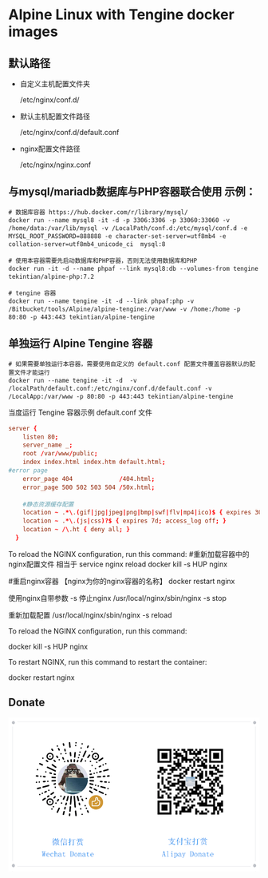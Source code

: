 # Alpine Linux with Tengine docker images


## 默认路径

- 自定义主机配置文件夹

  /etc/nginx/conf.d/


- 默认主机配置文件路径  

  /etc/nginx/conf.d/default.conf

- nginx配置文件路径 

   /etc/nginx/nginx.conf


## 与mysql/mariadb数据库与PHP容器联合使用 示例：

~~~shell
# 数据库容器 https://hub.docker.com/r/library/mysql/
docker run --name mysql8 -it -d -p 3306:3306 -p 33060:33060 -v /home/data:/var/lib/mysql -v /LocalPath/conf.d:/etc/mysql/conf.d -e MYSQL_ROOT_PASSWORD=888888 -e character-set-server=utf8mb4 -e collation-server=utf8mb4_unicode_ci  mysql:8

# 使用本容器需要先启动数据库和PHP容器，否则无法使用数据库和PHP
docker run -it -d --name phpaf --link mysql8:db --volumes-from tengine tekintian/alpine-php:7.2

# tengine 容器
docker run --name tengine -it -d --link phpaf:php -v /Bitbucket/tools/Alpine/alpine-tengine:/var/www -v /home:/home -p 80:80 -p 443:443 tekintian/alpine-tengine

~~~




## 单独运行 Alpine Tengine 容器

```shell
# 如果需要单独运行本容器，需要使用自定义的 default.conf 配置文件覆盖容器默认的配置文件才能运行
docker run --name tengine -it -d  -v /localPath/default.conf:/etc/nginx/conf.d/default.conf -v /LocalApp:/var/www -p 80:80 -p 443:443 tekintian/alpine-tengine
```



当度运行 Tengine 容器示例 default.conf 文件

~~~conf
server {
    listen 80;
    server_name _;
    root /var/www/public;
    index index.html index.htm default.html;
#error page
    error_page 404             /404.html;
    error_page 500 502 503 504 /50x.html;

    #静态资源缓存配置
    location ~ .*\.(gif|jpg|jpeg|png|bmp|swf|flv|mp4|ico)$ { expires 30d;  access_log off; }
    location ~ .*\.(js|css)?$ { expires 7d; access_log off; }
    location ~ /\.ht { deny all; }
  }

~~~



To reload the NGINX configuration, run this command:
#重新加载容器中的nginx配置文件 相当于 service nginx reload
docker kill -s HUP nginx

#重启nginx容器 【nginx为你的nginx容器的名称】
docker restart nginx


使用nginx自带参数 -s 停止nginx
/usr/local/nginx/sbin/nginx -s stop

重新加载配置
/usr/local/nginx/sbin/nginx -s reload


To reload the NGINX configuration, run this command:

docker kill -s HUP nginx

To restart NGINX, run this command to restart the container:

docker restart nginx




## Donate

![donate](donate.png)


